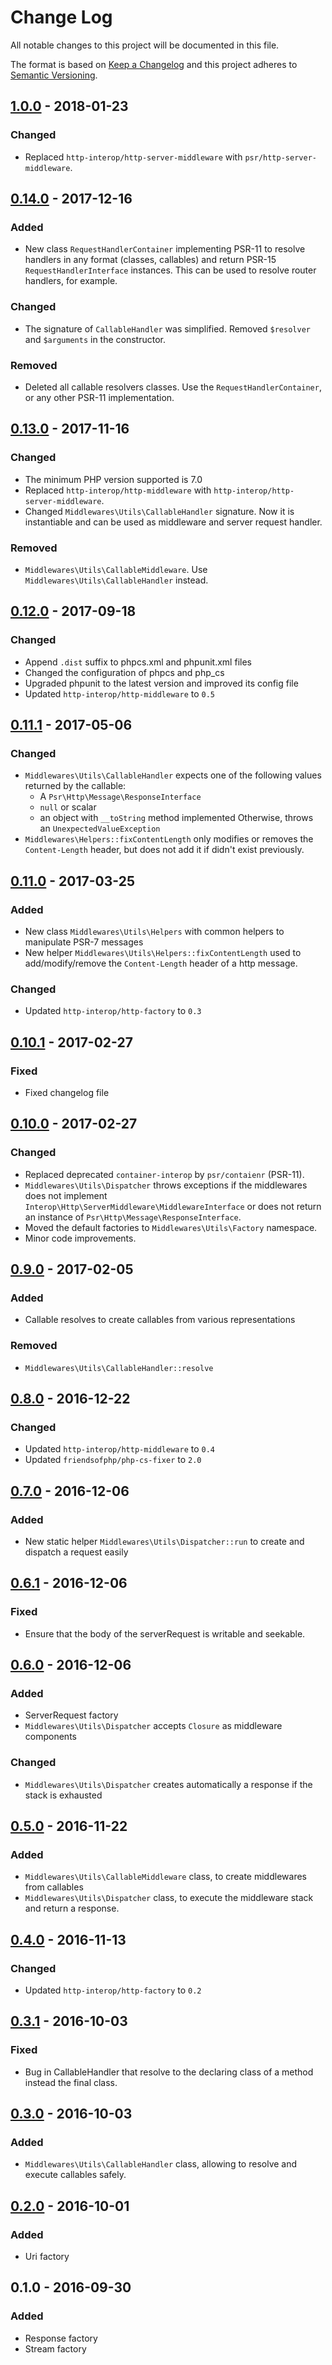 # Change Log

All notable changes to this project will be documented in this file.

The format is based on [Keep a Changelog](http://keepachangelog.com/) 
and this project adheres to [Semantic Versioning](http://semver.org/).

## [1.0.0] - 2018-01-23

### Changed

- Replaced `http-interop/http-server-middleware` with `psr/http-server-middleware`.

## [0.14.0] - 2017-12-16

### Added

- New class `RequestHandlerContainer` implementing PSR-11 to resolve handlers in any format (classes, callables) and return PSR-15 `RequestHandlerInterface` instances. This can be used to resolve router handlers, for example.

### Changed

- The signature of `CallableHandler` was simplified. Removed `$resolver` and `$arguments` in the constructor.

### Removed

- Deleted all callable resolvers classes. Use the `RequestHandlerContainer`, or any other PSR-11 implementation.

## [0.13.0] - 2017-11-16

### Changed

- The minimum PHP version supported is 7.0
- Replaced `http-interop/http-middleware` with `http-interop/http-server-middleware`.
- Changed `Middlewares\Utils\CallableHandler` signature. Now it is instantiable and can be used as middleware and server request handler.

### Removed

- `Middlewares\Utils\CallableMiddleware`. Use `Middlewares\Utils\CallableHandler` instead.

## [0.12.0] - 2017-09-18

### Changed

- Append `.dist` suffix to phpcs.xml and phpunit.xml files
- Changed the configuration of phpcs and php_cs
- Upgraded phpunit to the latest version and improved its config file
- Updated `http-interop/http-middleware` to `0.5`

## [0.11.1] - 2017-05-06

### Changed

- `Middlewares\Utils\CallableHandler` expects one of the following values returned by the callable:
  * A `Psr\Http\Message\ResponseInterface`
  * `null` or scalar
  * an object with `__toString` method implemented
   Otherwise, throws an `UnexpectedValueException`
- `Middlewares\Helpers::fixContentLength` only modifies or removes the `Content-Length` header, but does not add it if didn't exist previously.

## [0.11.0] - 2017-03-25

### Added

- New class `Middlewares\Utils\Helpers` with common helpers to manipulate PSR-7 messages
- New helper `Middlewares\Utils\Helpers::fixContentLength` used to add/modify/remove the `Content-Length` header of a http message.

### Changed

- Updated `http-interop/http-factory` to `0.3`

## [0.10.1] - 2017-02-27

### Fixed

- Fixed changelog file

## [0.10.0] - 2017-02-27

### Changed

- Replaced deprecated `container-interop` by `psr/contaienr` (PSR-11).
- `Middlewares\Utils\Dispatcher` throws exceptions if the middlewares does not implement `Interop\Http\ServerMiddleware\MiddlewareInterface` or does not return an instance of `Psr\Http\Message\ResponseInterface`.
- Moved the default factories to `Middlewares\Utils\Factory` namespace.
- Minor code improvements.

## [0.9.0] - 2017-02-05

### Added

- Callable resolves to create callables from various representations

### Removed

- `Middlewares\Utils\CallableHandler::resolve`

## [0.8.0] - 2016-12-22

### Changed

- Updated `http-interop/http-middleware` to `0.4`
- Updated `friendsofphp/php-cs-fixer` to `2.0`

## [0.7.0] - 2016-12-06

### Added

- New static helper `Middlewares\Utils\Dispatcher::run` to create and dispatch a request easily

## [0.6.1] - 2016-12-06

### Fixed

- Ensure that the body of the serverRequest is writable and seekable.

## [0.6.0] - 2016-12-06

### Added

- ServerRequest factory
- `Middlewares\Utils\Dispatcher` accepts `Closure` as middleware components

### Changed

- `Middlewares\Utils\Dispatcher` creates automatically a response if the stack is exhausted

## [0.5.0] - 2016-11-22

### Added

- `Middlewares\Utils\CallableMiddleware` class, to create middlewares from callables
- `Middlewares\Utils\Dispatcher` class, to execute the middleware stack and return a response.

## [0.4.0] - 2016-11-13

### Changed

- Updated `http-interop/http-factory` to `0.2`

## [0.3.1] - 2016-10-03

### Fixed

- Bug in CallableHandler that resolve to the declaring class of a method instead the final class.

## [0.3.0] - 2016-10-03

### Added

- `Middlewares\Utils\CallableHandler` class, allowing to resolve and execute callables safely.

## [0.2.0] - 2016-10-01

### Added

- Uri factory

## 0.1.0 - 2016-09-30

### Added

- Response factory
- Stream factory

[1.0.0]: https://github.com/middlewares/utils/compare/v0.14.0...v1.0.0
[0.14.0]: https://github.com/middlewares/utils/compare/v0.13.0...v0.14.0
[0.13.0]: https://github.com/middlewares/utils/compare/v0.12.0...v0.13.0
[0.12.0]: https://github.com/middlewares/utils/compare/v0.11.1...v0.12.0
[0.11.1]: https://github.com/middlewares/utils/compare/v0.11.0...v0.11.1
[0.11.0]: https://github.com/middlewares/utils/compare/v0.10.1...v0.11.0
[0.10.1]: https://github.com/middlewares/utils/compare/v0.10.0...v0.10.1
[0.10.0]: https://github.com/middlewares/utils/compare/v0.9.0...v0.10.0
[0.9.0]: https://github.com/middlewares/utils/compare/v0.8.0...v0.9.0
[0.8.0]: https://github.com/middlewares/utils/compare/v0.7.0...v0.8.0
[0.7.0]: https://github.com/middlewares/utils/compare/v0.6.1...v0.7.0
[0.6.1]: https://github.com/middlewares/utils/compare/v0.6.0...v0.6.1
[0.6.0]: https://github.com/middlewares/utils/compare/v0.5.0...v0.6.0
[0.5.0]: https://github.com/middlewares/utils/compare/v0.4.0...v0.5.0
[0.4.0]: https://github.com/middlewares/utils/compare/v0.3.1...v0.4.0
[0.3.1]: https://github.com/middlewares/utils/compare/v0.3.0...v0.3.1
[0.3.0]: https://github.com/middlewares/utils/compare/v0.2.0...v0.3.0
[0.2.0]: https://github.com/middlewares/utils/compare/v0.1.0...v0.2.0
